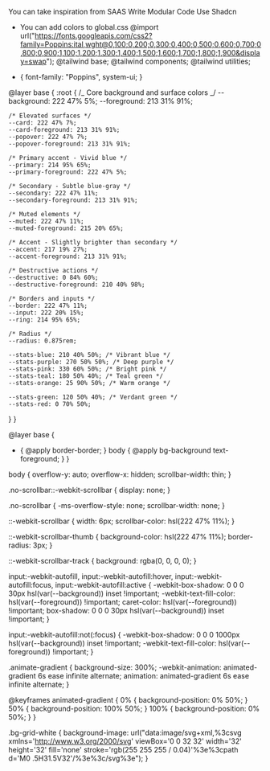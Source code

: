 You can take inspiration from SAAS
Write Modular Code
Use Shadcn

- You can add colors to global.css
  @import url("https://fonts.googleapis.com/css2?family=Poppins:ital,wght@0,100;0,200;0,300;0,400;0,500;0,600;0,700;0,800;0,900;1,100;1,200;1,300;1,400;1,500;1,600;1,700;1,800;1,900&display=swap");
  @tailwind base;
  @tailwind components;
  @tailwind utilities;

* {
  font-family: "Poppins", system-ui;
  }

@layer base {
:root {
/_ Core background and surface colors _/
--background: 222 47% 5%;
--foreground: 213 31% 91%;

    /* Elevated surfaces */
    --card: 222 47% 7%;
    --card-foreground: 213 31% 91%;
    --popover: 222 47% 7%;
    --popover-foreground: 213 31% 91%;

    /* Primary accent - Vivid blue */
    --primary: 214 95% 65%;
    --primary-foreground: 222 47% 5%;

    /* Secondary - Subtle blue-gray */
    --secondary: 222 47% 11%;
    --secondary-foreground: 213 31% 91%;

    /* Muted elements */
    --muted: 222 47% 11%;
    --muted-foreground: 215 20% 65%;

    /* Accent - Slightly brighter than secondary */
    --accent: 217 19% 27%;
    --accent-foreground: 213 31% 91%;

    /* Destructive actions */
    --destructive: 0 84% 60%;
    --destructive-foreground: 210 40% 98%;

    /* Borders and inputs */
    --border: 222 47% 11%;
    --input: 222 20% 15%;
    --ring: 214 95% 65%;

    /* Radius */
    --radius: 0.875rem;

    --stats-blue: 210 40% 50%; /* Vibrant blue */
    --stats-purple: 270 50% 50%; /* Deep purple */
    --stats-pink: 330 60% 50%; /* Bright pink */
    --stats-teal: 180 50% 40%; /* Teal green */
    --stats-orange: 25 90% 50%; /* Warm orange */

    --stats-green: 120 50% 40%; /* Verdant green */
    --stats-red: 0 70% 50%;

}
}

@layer base {

- {
  @apply border-border;
  }
  body {
  @apply bg-background text-foreground;
  }
  }

body {
overflow-y: auto;
overflow-x: hidden;
scrollbar-width: thin;
}

.no-scrollbar::-webkit-scrollbar {
display: none;
}

.no-scrollbar {
-ms-overflow-style: none;
scrollbar-width: none;
}

::-webkit-scrollbar {
width: 6px;
scrollbar-color: hsl(222 47% 11%);
}

::-webkit-scrollbar-thumb {
background-color: hsl(222 47% 11%);
border-radius: 3px;
}

::-webkit-scrollbar-track {
background: rgba(0, 0, 0, 0);
}

input:-webkit-autofill,
input:-webkit-autofill:hover,
input:-webkit-autofill:focus,
input:-webkit-autofill:active {
-webkit-box-shadow: 0 0 0 30px hsl(var(--background)) inset !important;
-webkit-text-fill-color: hsl(var(--foreground)) !important;
caret-color: hsl(var(--foreground)) !important;
box-shadow: 0 0 0 30px hsl(var(--background)) inset !important;
}

input:-webkit-autofill:not(:focus) {
-webkit-box-shadow: 0 0 0 1000px hsl(var(--background)) inset !important;
-webkit-text-fill-color: hsl(var(--foreground)) !important;
}

.animate-gradient {
background-size: 300%;
-webkit-animation: animated-gradient 6s ease infinite alternate;
animation: animated-gradient 6s ease infinite alternate;
}

@keyframes animated-gradient {
0% {
background-position: 0% 50%;
}
50% {
background-position: 100% 50%;
}
100% {
background-position: 0% 50%;
}
}

.bg-grid-white {
background-image: url("data:image/svg+xml,%3csvg xmlns='http://www.w3.org/2000/svg' viewBox='0 0 32 32' width='32' height='32' fill='none' stroke='rgb(255 255 255 / 0.04)'%3e%3cpath d='M0 .5H31.5V32'/%3e%3c/svg%3e");
}
